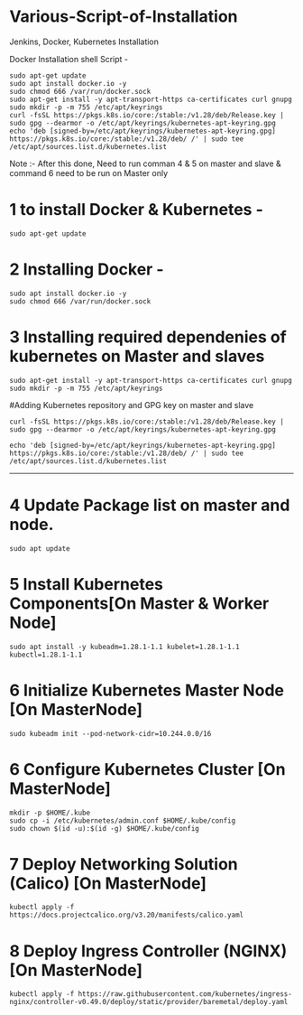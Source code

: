 # Various-Script-of-Installation
Jenkins, Docker, Kubernetes Installation


Docker Installation shell Script - 
```
sudo apt-get update
sudo apt install docker.io -y
sudo chmod 666 /var/run/docker.sock
sudo apt-get install -y apt-transport-https ca-certificates curl gnupg
sudo mkdir -p -m 755 /etc/apt/keyrings
curl -fsSL https://pkgs.k8s.io/core:/stable:/v1.28/deb/Release.key | sudo gpg --dearmor -o /etc/apt/keyrings/kubernetes-apt-keyring.gpg
echo 'deb [signed-by=/etc/apt/keyrings/kubernetes-apt-keyring.gpg] https://pkgs.k8s.io/core:/stable:/v1.28/deb/ /' | sudo tee /etc/apt/sources.list.d/kubernetes.list

```
Note :- After this done, Need to run comman 4 & 5 on master and slave & command 6 need to be run on Master only





# 1 to install Docker  & Kubernetes -

```
sudo apt-get update
```

# 2 Installing Docker - 
```
sudo apt install docker.io -y
sudo chmod 666 /var/run/docker.sock
```

# 3 Installing required dependenies of kubernetes on Master and slaves
```
sudo apt-get install -y apt-transport-https ca-certificates curl gnupg
sudo mkdir -p -m 755 /etc/apt/keyrings
```
#Adding Kubernetes repository and GPG key on master and slave
```
curl -fsSL https://pkgs.k8s.io/core:/stable:/v1.28/deb/Release.key | sudo gpg --dearmor -o /etc/apt/keyrings/kubernetes-apt-keyring.gpg
```

```
echo 'deb [signed-by=/etc/apt/keyrings/kubernetes-apt-keyring.gpg] https://pkgs.k8s.io/core:/stable:/v1.28/deb/ /' | sudo tee /etc/apt/sources.list.d/kubernetes.list
```
*****************************************************************************

# 4 Update Package list on master and node. 

```
sudo apt update
```

# 5 Install Kubernetes Components[On Master & Worker Node]

```
sudo apt install -y kubeadm=1.28.1-1.1 kubelet=1.28.1-1.1 kubectl=1.28.1-1.1
```

# 6 Initialize Kubernetes Master Node [On MasterNode]

```
sudo kubeadm init --pod-network-cidr=10.244.0.0/16

```

# 6 Configure Kubernetes Cluster [On MasterNode]

```
mkdir -p $HOME/.kube
sudo cp -i /etc/kubernetes/admin.conf $HOME/.kube/config
sudo chown $(id -u):$(id -g) $HOME/.kube/config

```

# 7 Deploy Networking Solution (Calico) [On MasterNode]
```
kubectl apply -f https://docs.projectcalico.org/v3.20/manifests/calico.yaml
```

# 8 Deploy Ingress Controller (NGINX) [On MasterNode]
```
kubectl apply -f https://raw.githubusercontent.com/kubernetes/ingress-nginx/controller-v0.49.0/deploy/static/provider/baremetal/deploy.yaml

```


